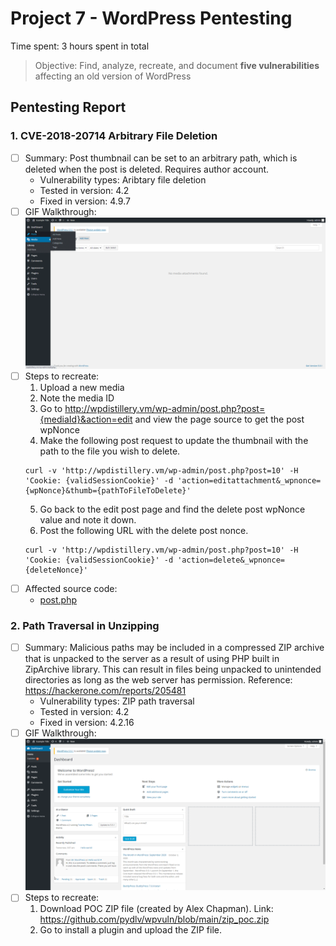 # Project 7 - WordPress Pentesting

Time spent: 3 hours spent in total

> Objective: Find, analyze, recreate, and document **five vulnerabilities** affecting an old version of WordPress

## Pentesting Report

### 1. CVE-2018-20714 Arbitrary File Deletion
  - [ ] Summary: Post thumbnail can be set to an arbitrary path, which is deleted when the post is deleted. Requires author account.
    - Vulnerability types: Aribtary file deletion
    - Tested in version: 4.2
    - Fixed in version: 4.9.7
  - [ ] GIF Walkthrough: ![](2020-10-18_22-34-52.gif)
  - [ ] Steps to recreate: 
     1. Upload a new media
     2. Note the media ID
     3. Go to http://wpdistillery.vm/wp-admin/post.php?post={mediaId}&action=edit and view the page source to get the post wpNonce
     4. Make the following post request to update the thumbnail with the path to the file you wish to delete.
     ```
     curl -v 'http://wpdistillery.vm/wp-admin/post.php?post=10' -H 'Cookie: {validSessionCookie}' -d 'action=editattachment&_wpnonce={wpNonce}&thumb={pathToFileToDelete}'
     ```
     5. Go back to the edit post page and find the delete post wpNonce value and note it down.
     6. Post the following URL with the delete post nonce.
     ```
     curl -v 'http://wpdistillery.vm/wp-admin/post.php?post=10' -H 'Cookie: {validSessionCookie}' -d 'action=delete&_wpnonce={deleteNonce}'
     ```
  - [ ] Affected source code:
    - [post.php](https://core.trac.wordpress.org/browser/tags/4.2/src/wp-includes/post.php?rev=32282)
### 2. Path Traversal in Unzipping
  - [ ] Summary: Malicious paths may be included in a compressed ZIP archive that is unpacked to the server as a result of using PHP built in ZipArchive library. This can result in files being unpacked to unintended directories as long as the web server has permission. Reference: https://hackerone.com/reports/205481
    - Vulnerability types: ZIP path traversal
    - Tested in version: 4.2
    - Fixed in version: 4.2.16
  - [ ] GIF Walkthrough: ![](zip_traversal.gif)
  - [ ] Steps to recreate: 
     1. Download POC ZIP file (created by Alex Chapman). Link: https://github.com/pydlv/wpvuln/blob/main/zip_poc.zip
     2. Go to install a plugin and upload the ZIP file.

